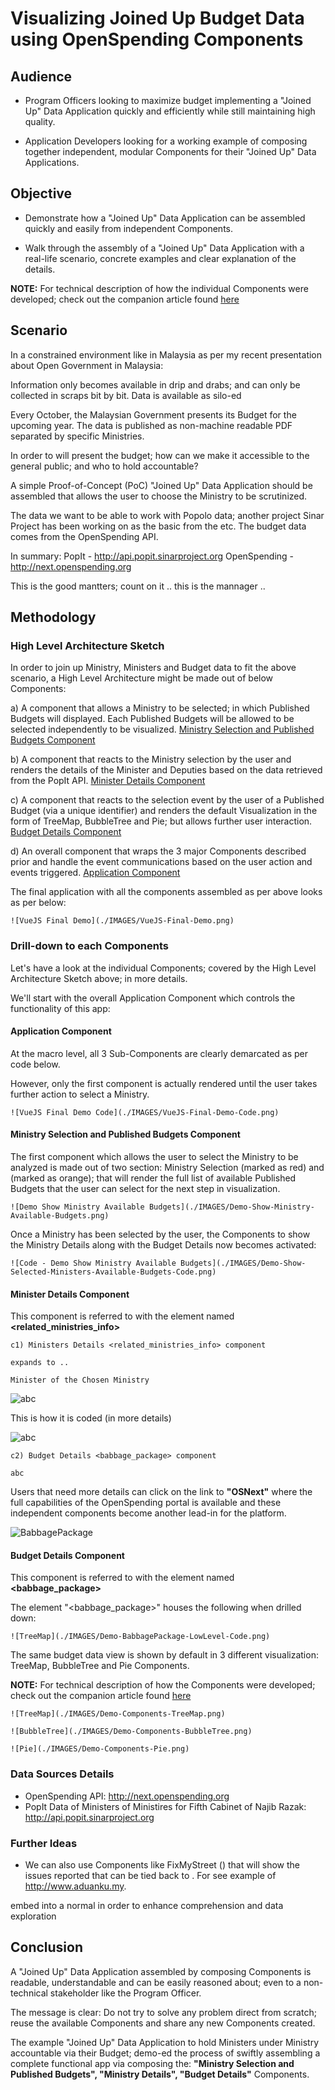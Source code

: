 # Visualizing Joined Up Budget Data using OpenSpending Components

## Audience

- Program Officers looking to maximize budget implementing a "Joined Up" Data Application quickly and efficiently while still maintaining high quality.

- Application Developers looking for a working example of composing together independent, modular Components for their "Joined Up" Data Applications.

## Objective

- Demonstrate how a "Joined Up" Data Application can be assembled quickly and easily from independent Components.

- Walk through the assembly of a "Joined Up" Data Application with a real-life scenario, concrete examples and clear explanation of the details.

**NOTE:** For technical description of how the individual Components were developed; check out the companion article found [here](./Porting-OpenSpending-Components-VueJS.md)

## Scenario

In a constrained environment like in Malaysia as per my recent presentation about Open Government in Malaysia:

Information only becomes available in drip and drabs; and can only be collected in scraps bit by bit.  Data is available as silo-ed

Every October, the Malaysian Government presents its Budget for the upcoming year.  The data is published as non-machine readable PDF separated by specific Ministries.

In order to will present the budget; how can we make it accessible to the general public; and who to hold accountable?

A simple Proof-of-Concept (PoC) "Joined Up" Data Application should be assembled that allows the user to choose the Ministry to be scrutinized.

The data we want to be able to work with Popolo data; another project Sinar Project has been working on as the basic from the etc.  The budget data comes from the OpenSpending API.  

In summary:
PopIt - http://api.popit.sinarproject.org
OpenSpending - http://next.openspending.org


This is the good mantters; count on it .. this is the mannager ..

## Methodology

### High Level Architecture Sketch

In order to join up Ministry, Ministers and Budget data to fit the above scenario, a High Level Architecture might be made out of below Components:

a) A component that allows a Ministry to be selected; in which Published Budgets will displayed.  Each Published Budgets will be allowed to be selected independently to be visualized. [Ministry Selection and Published Budgets Component](#ministry-selection-and-published-budgets-component)

b) A component that reacts to the Ministry selection by the user and renders the details of the Minister and Deputies based on the data retrieved from the PopIt API. [Minister Details Component](#minister-details-component)

c) A component that reacts to the selection event by the user of a Published Budget (via a unique identifier) and renders the default Visualization in the form of TreeMap, BubbleTree and Pie; but allows  further user interaction. [Budget Details Component](#budget-details-component)

d) An overall component that wraps the 3 major Components described prior and handle the event communications based on the user action and events triggered. [Application Component](#application-component)

The final application with all the components assembled as per above looks as per below:
    
    ![VueJS Final Demo](./IMAGES/VueJS-Final-Demo.png)

### Drill-down to each Components

Let's have a look at the individual Components; covered by the High Level Architecture Sketch above; in more details.  

We'll start with the overall Application Component which controls the functionality of this app:

#### Application Component

At the macro level, all 3 Sub-Components are clearly demarcated as per code below.  

However, only the first component is actually rendered until the user takes further action to select a Ministry. 
 
    ![VueJS Final Demo Code](./IMAGES/VueJS-Final-Demo-Code.png)

#### Ministry Selection and Published Budgets Component

The first component which allows the user to select the Ministry to be analyzed is made out of two section: Ministry Selection (marked as red) and (marked as orange); that will render the full list of available Published Budgets that the user can select for the next step in visualization.    

    ![Demo Show Ministry Available Budgets](./IMAGES/Demo-Show-Ministry-Available-Budgets.png)

Once a Ministry has been selected by the user, the Components to show the Ministry Details along with the Budget Details now becomes activated:

    ![Code - Demo Show Ministry Available Budgets](./IMAGES/Demo-Show-Selected-Ministers-Available-Budgets-Code.png)


#### Minister Details Component

This component is referred to with the element named **<related_ministries_info>**

    c1) Ministers Details <related_ministries_info> component

    expands to ..

    Minister of the Chosen Ministry
     
   ![abc](./IMAGES/Demo-Minister-Chosen-Ministry.png)
    
This is how it is coded (in more details)
        
   ![abc](./IMAGES/Demo-Minister-Chosen-Ministry-Code.png)

    c2) Budget Details <babbage_package> component

    abc

Users that need more details can click on the link to **"OSNext"** where the full capabilities of the OpenSpending portal is available and these independent components become another lead-in for the platform.

   ![BabbagePackage](./IMAGES/Demo-BabbagePackage-HighLevel-Code.png)

    
#### Budget Details Component

This component is referred to with the element named **<babbage_package>**

The element "<babbage_package>" houses the following when drilled down:

    ![TreeMap](./IMAGES/Demo-BabbagePackage-LowLevel-Code.png)

The same budget data view is shown by default in 3 different visualization: TreeMap, BubbleTree and Pie Components.

**NOTE:** For technical description of how the Components were developed; check out the companion article found [here](./Porting-OpenSpending-Components-VueJS.md)

    ![TreeMap](./IMAGES/Demo-Components-TreeMap.png)

    ![BubbleTree](./IMAGES/Demo-Components-BubbleTree.png)

    ![Pie](./IMAGES/Demo-Components-Pie.png)


### Data Sources Details

- OpenSpending API: http://next.openspending.org
- PopIt Data of Ministers of Ministires for Fifth Cabinet of Najib Razak: http://api.popit.sinarproject.org
 

### Further Ideas

- We can also use Components like FixMyStreet () that will show the issues reported that can be tied back to .  For see example of http://www.aduanku.my. 

embed into a normal in order to enhance comprehension and data exploration


## Conclusion

A "Joined Up" Data Application assembled by composing Components is readable, understandable and can be easily reasoned about; even to a non-technical stakeholder like the Program Officer.

The message is clear: Do not try to solve any problem direct from scratch; reuse the available Components and share any new Components created.

The example "Joined Up" Data Application to hold Ministers under Ministry accountable via their Budget; demo-ed the process of swiftly assembling a complete functional app via composing the: **"Ministry Selection and Published Budgets", "Ministry Details", "Budget Details"** Components.

